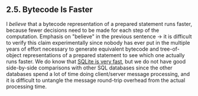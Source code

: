 ## 2\.5\. Bytecode Is Faster



I *believe* that a bytecode representation of a prepared statement
runs faster, because fewer decisions need to be made for each step of
the computation. Emphasis on "believe" in the previous sentence
→ it is difficult to verify
this claim experimentally since nobody has ever put in the multiple years
of effort necessary to generate equivalent bytecode and tree\-of\-object
representations of a prepared statement to see which one actually runs faster.
We do know that [SQLite is very fast](fasterthanfs.html), but we
do not have good side\-by\-side comparisons with other SQL databases since
the other databases spend a lot of time doing client/server message processing,
and it is difficult to untangle the message round\-trip overhead from the
actual processing time.



